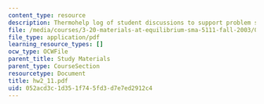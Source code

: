 ```yaml
---
content_type: resource
description: Thermohelp log of student discussions to support problem sets.
file: /media/courses/3-20-materials-at-equilibrium-sma-5111-fall-2003/052acd3c1d351f745fd3d7e7ed2912c4_hw2_11.pdf
file_type: application/pdf
learning_resource_types: []
ocw_type: OCWFile
parent_title: Study Materials
parent_type: CourseSection
resourcetype: Document
title: hw2_11.pdf
uid: 052acd3c-1d35-1f74-5fd3-d7e7ed2912c4
---
```

